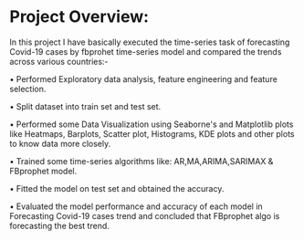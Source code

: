 # Project Overview:

In this project I have basically executed the time-series task of forecasting Covid-19 cases by fbprohet time-series model and compared the trends across various countries:-

• Performed Exploratory data analysis, feature engineering and feature selection.

• Split dataset into train set and test set.

• Performed some Data Visualization using Seaborne's and Matplotlib plots like Heatmaps, Barplots, Scatter plot, Histograms, KDE plots and other plots to know data more closely.

• Trained some time-series algorithms like: AR,MA,ARIMA,SARIMAX & FBprophet model.

• Fitted the model on test set and obtained the accuracy.

• Evaluated the model performance and accuracy of each model in Forecasting Covid-19 cases trend and concluded that FBprophet algo is forecasting the best trend.
